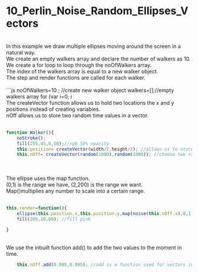 # 10_Perlin_Noise_Random_Ellipses_Vectors
</br>
In this example we draw multiple ellipses moving around the screen in a natural way.</br>
We create an empty walkers array and declare the number of walkers as 10.</br>
We create a for loop to loop through the noOfWalkers array.</br>
The index of the walkers array is equal to a new walker object.</br>
The step and render functions are called for each walker.</br></br>
```js	
	noOfWalkers=10 ; //create new walker object 
	walkers=[];//empty walkers array
	for (var i=0; i<noOfWalkers;i++){
		walkers[i] = new Walker(); 
```
</br></br>
The createVector function allows us to hold two locations the x and y positions instead of creating variables. </br>
nOff allows us to store two random time values in a vector.</br></br>

```js
function Walker(){
	noStroke();
	fill(255,45,0,50);//rgb 50% opacity
	this.position= createVector(width/2,height/2); //allows us to store two values instead of position X and position Y 
	this.nOff= createVector(random(1000),random(1000)); //choose two random values between 1000
```
</br></br>
The ellipse uses the map function. </br>
(0,1) is the range we have, (2,200) is the range we want.</br>
Map()multiplies any number to scale into a certain range.</br></br>

```js
this.render=function(){
	ellipse(this.position.x,this.position.y,map(noise(this.nOff.x),0,1,2,200)),map(noise(this.nOff.x),0,1,2,200);
	fill(200,10,80); //fill pink

} 
```

</br>We use the inbuilt function add() to add the two values to the moment in time.</br>

```js
	this.nOff.add(0.005,0.005); //add is a function used for vectors instead of +

```

